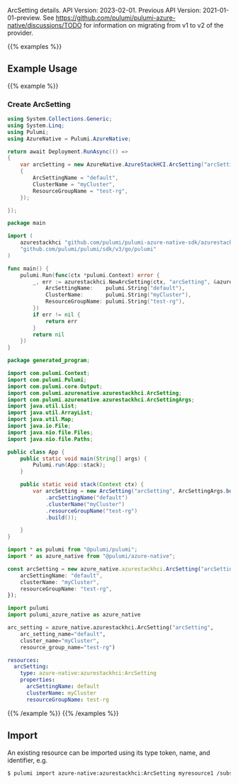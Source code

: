 ArcSetting details.
API Version: 2023-02-01.
Previous API Version: 2021-01-01-preview. See https://github.com/pulumi/pulumi-azure-native/discussions/TODO for information on migrating from v1 to v2 of the provider.

{{% examples %}}
## Example Usage
{{% example %}}
### Create ArcSetting
```csharp
using System.Collections.Generic;
using System.Linq;
using Pulumi;
using AzureNative = Pulumi.AzureNative;

return await Deployment.RunAsync(() => 
{
    var arcSetting = new AzureNative.AzureStackHCI.ArcSetting("arcSetting", new()
    {
        ArcSettingName = "default",
        ClusterName = "myCluster",
        ResourceGroupName = "test-rg",
    });

});


```

```go
package main

import (
	azurestackhci "github.com/pulumi/pulumi-azure-native-sdk/azurestackhci"
	"github.com/pulumi/pulumi/sdk/v3/go/pulumi"
)

func main() {
	pulumi.Run(func(ctx *pulumi.Context) error {
		_, err := azurestackhci.NewArcSetting(ctx, "arcSetting", &azurestackhci.ArcSettingArgs{
			ArcSettingName:    pulumi.String("default"),
			ClusterName:       pulumi.String("myCluster"),
			ResourceGroupName: pulumi.String("test-rg"),
		})
		if err != nil {
			return err
		}
		return nil
	})
}

```

```java
package generated_program;

import com.pulumi.Context;
import com.pulumi.Pulumi;
import com.pulumi.core.Output;
import com.pulumi.azurenative.azurestackhci.ArcSetting;
import com.pulumi.azurenative.azurestackhci.ArcSettingArgs;
import java.util.List;
import java.util.ArrayList;
import java.util.Map;
import java.io.File;
import java.nio.file.Files;
import java.nio.file.Paths;

public class App {
    public static void main(String[] args) {
        Pulumi.run(App::stack);
    }

    public static void stack(Context ctx) {
        var arcSetting = new ArcSetting("arcSetting", ArcSettingArgs.builder()        
            .arcSettingName("default")
            .clusterName("myCluster")
            .resourceGroupName("test-rg")
            .build());

    }
}

```

```typescript
import * as pulumi from "@pulumi/pulumi";
import * as azure_native from "@pulumi/azure-native";

const arcSetting = new azure_native.azurestackhci.ArcSetting("arcSetting", {
    arcSettingName: "default",
    clusterName: "myCluster",
    resourceGroupName: "test-rg",
});

```

```python
import pulumi
import pulumi_azure_native as azure_native

arc_setting = azure_native.azurestackhci.ArcSetting("arcSetting",
    arc_setting_name="default",
    cluster_name="myCluster",
    resource_group_name="test-rg")

```

```yaml
resources:
  arcSetting:
    type: azure-native:azurestackhci:ArcSetting
    properties:
      arcSettingName: default
      clusterName: myCluster
      resourceGroupName: test-rg

```

{{% /example %}}
{{% /examples %}}

## Import

An existing resource can be imported using its type token, name, and identifier, e.g.

```sh
$ pulumi import azure-native:azurestackhci:ArcSetting myresource1 /subscriptions/fd3c3665-1729-4b7b-9a38-238e83b0f98b/resourceGroups/test-rg/providers/Microsoft.AzureStackHCI/clusters/myCluster/arcSettings/default 
```
